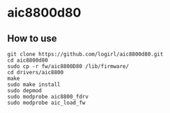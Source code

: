# aic8800d80

## How to use


```shell
git clone https://github.com/logirl/aic8800d80.git
cd aic8800d80
sudo cp -r fw/aic8800D80 /lib/firmware/
cd drivers/aic8800
make
sudo make install
sudo depmod
sudo modprobe aic8800_fdrv
sudo modprobe aic_load_fw
```
